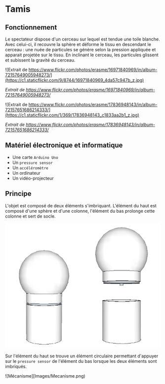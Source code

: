 # Tamis

## Fonctionnement

Le spectateur dispose d'un cerceau sur lequel est tendue une toile blanche. Avec celui-ci, il recouvre la sphère et déforme le tissu en descendant le cerceau : une nuée de particules se génère selon la pression appliquée et apparait projetée sur le tissu. En inclinant le cerceau, les particules glissent et subissent la gravité du cerceau.

![Extrait de https://www.flickr.com/photos/erasme/16971840969/in/album-72157649005948273/](https://c1.staticflickr.com/9/8744/16971840969_4da57c947b_z.jpg)

*Extrait de https://www.flickr.com/photos/erasme/16971840969/in/album-72157649005948273/*

![Extrait de https://www.flickr.com/photos/erasme/17836948143/in/album-72157651686214333/](https://c1.staticflickr.com/1/369/17836948143_c1833aa2b1_z.jpg)

*Extrait de https://www.flickr.com/photos/erasme/17836948143/in/album-72157651686214333/*

## Matériel électronique et informatique

* Une carte `Arduino Uno`
* Un `pressure sensor`
* Un `accéléromètre`
* Un ordinateur
* Un vidéo-projecteur

## Principe

L'objet est composé de deux éléments s'imbriquant. L'élément du haut est composé d'une sphère et d'une colonne, l'élément du bas prolonge cette colonne et sert de socle.

![Objet](Images/Objet.png)

Sur l'élément du haut se trouve un élément circulaire permettant d'appuyer sur le `pressure sensor` de l'élément du bas lorsque les deux éléments sont imbriqués.

![Mécanisme][Images/Mecanisme.png)



